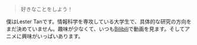 > 好きなことをしよう！

僕はLester Tanです。情報科学を専攻している大学生で、具体的な研究の方向をまだ決めていません。趣味が少なくて、いつも[Bilibili](<https://space.bilibili.com/3434934>)で動画を見ます。そしてアニメに興味がいっぱいあります。